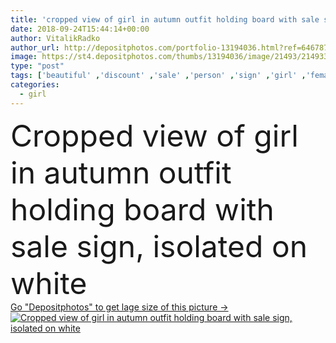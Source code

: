 ```yaml
---
title: 'cropped view of girl in autumn outfit holding board with sale sign, isolated on white'
date: 2018-09-24T15:44:14+00:00
author: VitalikRadko
author_url: http://depositphotos.com/portfolio-13194036.html?ref=64678756
image: https://st4.depositphotos.com/thumbs/13194036/image/21493/214933398/api_thumb_450.jpg?forcejpeg=true
type: "post"
tags: ['beautiful' ,'discount' ,'sale' ,'person' ,'sign' ,'girl' ,'female' ,'people' ,'warm' ,'board' ,'style' ,'symbol' ,'winter' ,'cozy' ,'stylish' ,'legs' ,'woman' ,'trendy' ,'posing' ,'wintertime' ,'partial' ,'Isolated On White' ,'Studio Shot' ,'young adult' ,'low section' ,'cropped view' ,'autumn outfit' ]
categories: 
  - girl
---
```

<div aling="center">
            <font size="60"> Cropped view of girl in autumn outfit holding board with sale sign, isolated on white</font>   
</div>
<div>
    <a href='https://depositphotos.com/214933398/stock-photo-cropped-view-girl-autumn-outfit.html?ref=64678756' target=_blank > Go "Depositphotos" to get lage size of this picture ->
        <img href='https://depositphotos.com/214933398/stock-photo-cropped-view-girl-autumn-outfit.html?ref=64678756' src='https://st4.depositphotos.com/13194036/21493/i/950/depositphotos_214933398-stock-photo-cropped-view-girl-autumn-outfit.jpg?forcejpeg=true' alt='Cropped view of girl in autumn outfit holding board with sale sign, isolated on white' >
    </a>
</div>
